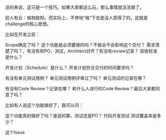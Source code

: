 总的来说，这只是一个技巧。如果大家都这么玩，那么事情就没法做了。

前人有云：格物致知。而实际上，不停地“格”下去是没人受得了的，这就是challenge的核心思想。

比如在开发之前：

Scope确定了吗？
这个功能是必须要做的吗？不做会不会影响这个交付？
需求清楚了吗？，有没有和PO，测试，Architect对齐？有没有review记录？
验收标准是什么？


开发计划（Schedule）是什么？
开发计划符合交付的时间要求吗？

有没有单元测试用例？
单元测试用例评审过了吗？
单元测试的记录在哪？

有没有Code Review？记录在哪？
和什么人进行的Code Review？最后大家都同意了吗？


比如有人说这个功能做好了，我可以问：

这个功能真的做好了吗？谁说的算，测试还是PO？
代码开发测试
测试覆盖率是多少？



这个Issue



